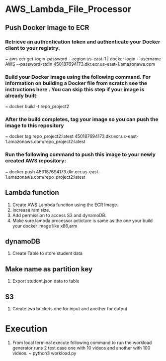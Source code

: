 # AWS_Lambda_File_Processor

## Push Docker Image to ECR
  ### Retrieve an authentication token and authenticate your Docker client to your registry.
  ~ aws ecr get-login-password --region us-east-1 | docker login --username AWS --password-stdin 450187694173.dkr.ecr.us-east-1.amazonaws.com
  ### Build your Docker image using the following command. For information on building a Docker file from scratch see the instructions here . You can skip this step if your image is already built:
  ~ docker build -t repo_project2
  ### After the build completes, tag your image so you can push the image to this repository
  ~ docker tag repo_project2:latest 450187694173.dkr.ecr.us-east-1.amazonaws.com/repo_project2:latest
  ### Run the following command to push this image to your newly created AWS repository:
  ~ docker push 450187694173.dkr.ecr.us-east-1.amazonaws.com/repo_project2:latest
## Lambda function
  1. Create AWS Lambda function using the ECR Image.
  2. Increase ram size.
  3. Add permission to access S3 and dynamoDB.
  4. Make sure lambda processor acticture is same as the one your build your docker image like x86,arm
## dynamoDB
  1. Create Table to store student data
## Make name as partition key 
  1. Export student.json data to table
## S3
  1. Create two buckets one for input and another for output


# Execution 
  1. From local terminal execute following command to run the workload generator runs 2 test case one with 10 videos and another with 100 videos.
  ~ python3 workload.py
